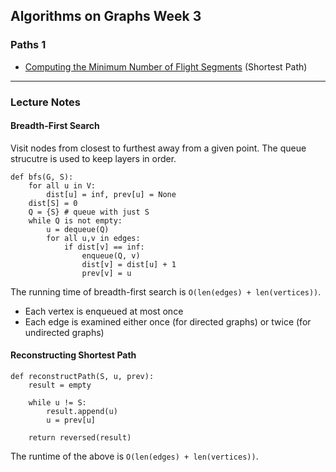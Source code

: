 ## Algorithms on Graphs Week 3
### Paths 1

* [Computing the Minimum Number of Flight Segments]() (Shortest Path)

---

### Lecture Notes
#### Breadth-First Search
Visit nodes from closest to furthest away from a given point. The queue
strucutre is used to keep layers in order.

```
def bfs(G, S):
	for all u in V:
		dist[u] = inf, prev[u] = None
	dist[S] = 0
	Q = {S} # queue with just S
	while Q is not empty:
		u = dequeue(Q)
		for all u,v in edges:
			if dist[v] == inf:
				enqueue(Q, v)
				dist[v] = dist[u] + 1
				prev[v] = u

```


The running time of breadth-first search is `O(len(edges) + len(vertices))`.
* Each vertex is enqueued at most once
* Each edge is examined either once (for directed graphs) or twice (for undirected graphs)

#### Reconstructing Shortest Path
```
def reconstructPath(S, u, prev):
	result = empty

	while u != S:
		result.append(u)
		u = prev[u]

	return reversed(result)
```

The runtime of the above is `O(len(edges) + len(vertices))`.